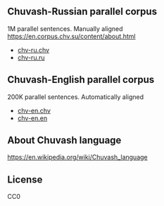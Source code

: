 ## Chuvash-Russian parallel corpus
1M parallel sentences. Manually aligned https://en.corpus.chv.su/content/about.html

- [chv-ru.chv](https://yadi.sk/d/B4bx_c56W6zSfg)
- [chv-ru.ru](https://yadi.sk/d/wEfXNxgEdIsbZA)

## Chuvash-English parallel corpus
200K parallel sentences. Automatically aligned

- [chv-en.chv](https://yadi.sk/d/ZKvXjkwbI75Qmg)
- [chv-en.en](https://yadi.sk/d/UeeL5g_M-prpTA)

## About Chuvash language

https://en.wikipedia.org/wiki/Chuvash_language

## License

CC0
